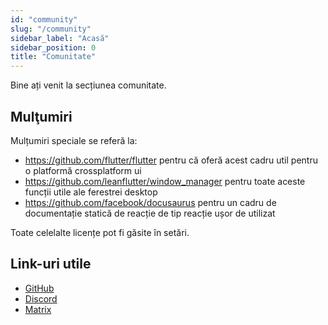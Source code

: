 ```yaml
---
id: "community"
slug: "/community"
sidebar_label: "Acasă"
sidebar_position: 0
title: "Comunitate"
---
```


Bine ați venit la secțiunea comunitate.

## Mulţumiri

Mulțumiri speciale se referă la:

* <https://github.com/flutter/flutter> pentru că oferă acest cadru util pentru o platformă crossplatform ui
* <https://github.com/leanflutter/window_manager> pentru toate aceste funcții utile ale ferestrei desktop
* <https://github.com/facebook/docusaurus> pentru un cadru de documentație statică de reacție de tip reacție ușor de utilizat

Toate celelalte licențe pot fi găsite în setări.

## Link-uri utile

* [GitHub](https://github.com/LinwoodCloud/Butterfly)
* [Discord](https://go.linwood.dev/discord)
* [Matrix](https://go.linwood.dev/matrix)
